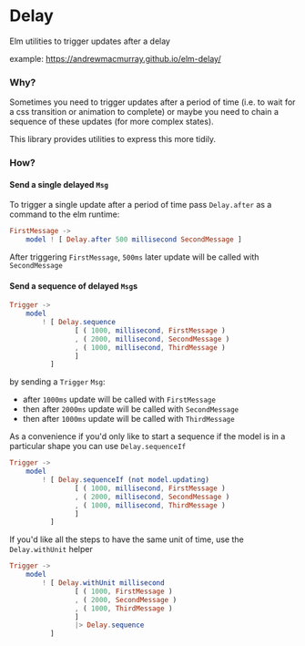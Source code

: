 # Delay

Elm utilities to trigger updates after a delay

example: https://andrewmacmurray.github.io/elm-delay/

### Why?

Sometimes you need to trigger updates after a period of time (i.e. to wait for a css transition or animation to complete) or maybe you need to chain a sequence of these updates (for more complex states).

This library provides utilities to express this more tidily.

### How?

#### Send a single delayed `Msg`

To trigger a single update after a period of time pass `Delay.after` as a command to the elm runtime:

```elm
FirstMessage ->
    model ! [ Delay.after 500 millisecond SecondMessage ]
```

After triggering `FirstMessage`, `500ms` later update will be called with `SecondMessage`

#### Send a sequence of delayed `Msg`s

```elm
Trigger ->
    model
        ! [ Delay.sequence
                [ ( 1000, millisecond, FirstMessage )
                , ( 2000, millisecond, SecondMessage )
                , ( 1000, millisecond, ThirdMessage )
                ]
          ]
```

by sending a `Trigger` `Msg`:

+ after `1000ms` update will be called with `FirstMessage`
+ then after `2000ms` update will be called with `SecondMessage`
+ then after `1000ms` update will be called with `ThirdMessage`


As a convenience if you'd only like to start a sequence if the model is in a particular shape you can use `Delay.sequenceIf`

```elm
Trigger ->
    model
        ! [ Delay.sequenceIf (not model.updating)
                [ ( 1000, millisecond, FirstMessage )
                , ( 2000, millisecond, SecondMessage )
                , ( 1000, millisecond, ThirdMessage )
                ]
          ]
```

If you'd like all the steps to have the same unit of time, use the `Delay.withUnit` helper

```elm
Trigger ->
    model
        ! [ Delay.withUnit millisecond
                [ ( 1000, FirstMessage )
                , ( 2000, SecondMessage )
                , ( 1000, ThirdMessage )
                ]
                |> Delay.sequence
          ]
```
